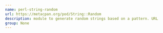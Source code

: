 ```yaml
---
name: perl-string-random
url: https://metacpan.org/pod/String::Random
description: module to generate random strings based on a pattern. URL : https://metacpan.org/pod/String::Random Groups : None
group: None
---
```

